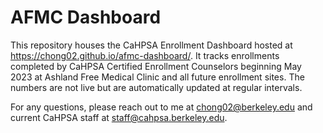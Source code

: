 # AFMC Dashboard

This repository houses the CaHPSA Enrollment Dashboard hosted at
https://chong02.github.io/afmc-dashboard/. It tracks enrollments completed by
CaHPSA Certified Enrollment Counselors beginning May 2023 at Ashland Free
Medical Clinic and all future enrollment sites. The numbers are not live but
are automatically updated at regular intervals.

For any questions, please reach out to me at chong02@berkeley.edu and current
CaHPSA staff at staff@cahpsa.berkeley.edu.
